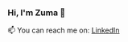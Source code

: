 ### Hi, I'm Zuma 👋


📫 You can reach me on: <a href= "https://www.linkedin.com/in/zymryte-kabashi/" target="_blank">LinkedIn</a>

